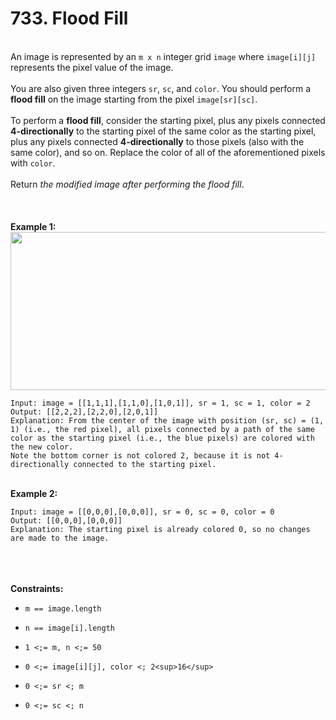 # 733. Flood Fill

<br />An image is represented by an `m x n` integer grid `image` where `image[i][j]` represents the pixel value of the image.<br />
<br />You are also given three integers `sr`, `sc`, and `color`. You should perform a **flood fill** on the image starting from the pixel `image[sr][sc]`.<br />
<br />To perform a **flood fill**, consider the starting pixel, plus any pixels connected **4-directionally** to the starting pixel of the same color as the starting pixel, plus any pixels connected **4-directionally** to those pixels (also with the same color), and so on. Replace the color of all of the aforementioned pixels with `color`.<br />
<br />Return <em>the modified image after performing the flood fill</em>.<br />
<br /> <br />
<br />**Example 1:**<br />
<img alt="" src="https://assets.leetcode.com/uploads/2021/06/01/flood1-grid.jpg" style="width:613px;height:253px"/>
```
Input: image = [[1,1,1],[1,1,0],[1,0,1]], sr = 1, sc = 1, color = 2
Output: [[2,2,2],[2,2,0],[2,0,1]]
Explanation: From the center of the image with position (sr, sc) = (1, 1) (i.e., the red pixel), all pixels connected by a path of the same color as the starting pixel (i.e., the blue pixels) are colored with the new color.
Note the bottom corner is not colored 2, because it is not 4-directionally connected to the starting pixel.
```
<br />**Example 2:**<br />
```
Input: image = [[0,0,0],[0,0,0]], sr = 0, sc = 0, color = 0
Output: [[0,0,0],[0,0,0]]
Explanation: The starting pixel is already colored 0, so no changes are made to the image.
```
<br /> <br />
<br />**Constraints:**<br />

* `m == image.length`

* `n == image[i].length`

* `1 <;= m, n <;= 50`

* `0 <;= image[i][j], color <; 2<sup>16</sup>`

* `0 <;= sr <; m`

* `0 <;= sc <; n`